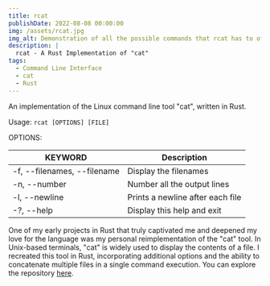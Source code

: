 ```yaml
---
title: rcat
publishDate: 2022-08-08 00:00:00
img: /assets/rcat.jpg
img_alt: Demonstration of all the possible commands that rcat has to offer.
description: |
  rcat - A Rust Implementation of "cat"
tags:
  - Command Line Interface
  - cat
  - Rust
---
```


An implementation of the Linux command line tool "cat", written in Rust.


Usage: `rcat [OPTIONS] [FILE]`

OPTIONS:

| KEYWORD                     | Description                      |
| --------------------------- | -------------------------------- |
| -f, --filenames, --filename | Display the filenames            |
| -n, --number                | Number all the output lines      |
| -l, --newline               | Prints a newline after each file |
| -?, --help                  | Display this help and exit       |

One of my early projects in Rust that truly captivated me and deepened my love for the language was my personal reimplementation of the "cat" tool. In Unix-based terminals, "cat" is widely used to display the contents of a file. I recreated this tool in Rust, incorporating additional options and the ability to concatenate multiple files in a single command execution. You can explore the repository [here](https://github.com/Jurkyy/rcat).
